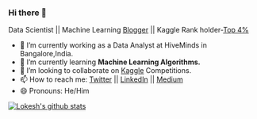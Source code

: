### Hi there 👋

Data Scientist || Machine Learning [Blogger](medium.com/@lokeshrth4617) || Kaggle Rank holder-[Top 4%](https://www.kaggle.com/lokeshrth4617)

<!--
**Lokeshrathi/Lokeshrathi** is a ✨ _special_ ✨ repository because its `README.md` (this file) appears on your GitHub profile.

Here are some ideas to get you started:
-->
- 🔭 I’m currently working as a Data Analyst at HiveMinds in Bangalore,India.
- 🌱 I’m currently learning **Machine Learning Algorithms.**
- 👯 I’m looking to collaborate on [Kaggle](https://www.kaggle.com/lokeshrth4617/) Competitions.
- 📫 How to reach me: [Twitter](https://twitter.com/lokeshrathi13) || [LinkedIn](https://www.linkedin.com/in/lokeshrathi/) || [Medium](medium.com/@lokeshrth4617)
- 😄 Pronouns: He/Him

[![Lokesh's github stats](https://github-readme-stats.vercel.app/api?username=Lokeshrathi&show_icons=true&theme=radical)](https://github.com/Lokeshrathi/github-readme-stats)
